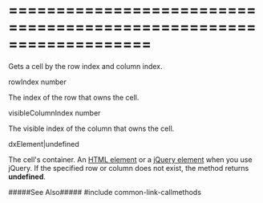 ===================================================================
===================================================================

<!--shortDescription-->
Gets a cell by the row index and column index.
<!--/shortDescription-->

<!--paramName1-->rowIndex<!--/paramName1-->
<!--paramType1-->number<!--/paramType1-->
<!--paramDescription1-->
The index of the row that owns the cell.
<!--/paramDescription1-->

<!--paramName2-->visibleColumnIndex<!--/paramName2-->
<!--paramType2-->number<!--/paramType2-->
<!--paramDescription2-->
The visible index of the column that owns the cell.
<!--/paramDescription2-->

<!--returnType-->dxElement|undefined<!--/returnType-->
<!--returnDescription-->
The cell's container. An [HTML element](https://developer.mozilla.org/en-US/docs/Web/API/HTMLElement) or a [jQuery element](http://api.jquery.com/Types/#jQuery) when you use jQuery. If the specified row or column does not exist, the method returns **undefined**.
<!--/returnDescription-->

<!--fullDescription-->
#####See Also#####
#include common-link-callmethods
<!--/fullDescription-->